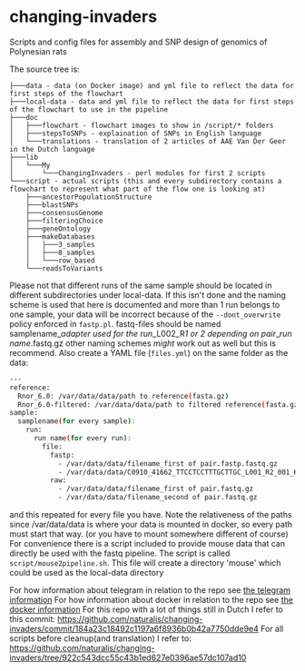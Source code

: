 # changing-invaders
Scripts and config files for assembly and SNP design of genomics of Polynesian rats

The source tree is:
```
├───data - data (on Docker image) and yml file to reflect the data for first steps of the flowchart
├───local-data - data and yml file to reflect the data for first steps of the flowchart to use in the pipeline
├───doc
│   ├───flowchart - flowchart images to show in /script/* folders
│   ├───stepsToSNPs - explaination of SNPs in English language
│   └───translations - translation of 2 articles of AAE Van Der Geer in the Dutch language
├───lib
│   └───My
│       └───ChangingInvaders - perl modules for first 2 scripts
└───script - actual scripts (this and every subdirectory contains a flowchart to represent what part of the flow one is looking at)
    ├───ancestorPopulationStructure
    ├───blastSNPs
    ├───consensusGenome
    ├───filteringChoice
    ├───geneOntology
    ├───makeDatabases
    │   ├───3_samples
    │   ├───8_samples
    │   └───row_based
    └───readsToVariants
```
Please not that different runs of the same sample should be located in different subdirectories under local-data. If this isn't done and the naming scheme is used that here is documented and more than 1 run belongs to one sample, your data will be incorrect because of the `--dont_overwrite` policy enforced in `fastp.pl`. fastq-files should be named samplename_*adapter used for the run*\_L002\_R*1 or 2 depending on pair*\_*run name*.fastq.gz other naming schemes *might* work out as well but this is recommend. Also create a YAML file (`files.yml`) on the same folder as the data:
```bash
---
reference:
  Rnor_6.0: /var/data/data/path to reference(fasta.gz)
  Rnor_6.0-filtered: /var/data/data/path to filtered reference(fasta.gz)
sample:
  samplename(for every sample):
    run:
      run name(for every run):
        file:
          fastp:
            - /var/data/data/filename_first of pair.fastp.fastq.gz
            - /var/data/data/C0910_41662_TTCCTCCTTTGCTTGC_L001_R2_001_H5YKNDRXX.filt.fastp.fastq.gz (filename 2nd of pair)
          raw:
            - /var/data/data/filename_first of pair.fastq.gz
            - /var/data/data/filename_second of pair.fastq.gz
```
and this repeated for every file you have. Note the relativeness of the paths since /var/data/data is where your data is mounted in docker, so every path must start that way. (or you have to mount somewhere different of course)
For convenience there is a script included to provide mouse data that can directly be used with the fastq pipeline. The script is called `script/mouse2pipeline.sh`. This file will create a directory 'mouse' which could be used as the local-data directory

For how information about telegram in relation to the repo see [the telegram information](README-telegram.md)
For how information about docker in relation to the repo see [the docker information](README-docker.md)
For this repo with a lot of things still in Dutch I refer to this commit: https://github.com/naturalis/changing-invaders/commit/184a23c18492c1197a6f8936b0b42a7750dde9e4
For all scripts before cleanup(and translation) I refer to: https://github.com/naturalis/changing-invaders/tree/922c543dcc55c43b1ed627e0396ae57dc107ad10
